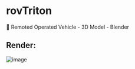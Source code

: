 # rovTriton
🚢 Remoted Operated Vehicle - 3D Model - Blender

## Render:
![image](https://user-images.githubusercontent.com/88206626/172175562-34b8dc7c-95f9-457f-8467-c5d832893eae.png)

